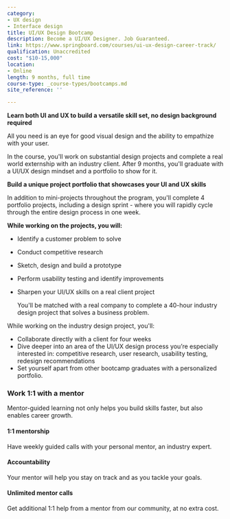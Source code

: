 ```yaml
---
category:
- UX design
- Interface design
title: UI/UX Design Bootcamp
description: Become a UI/UX Designer. Job Guaranteed.
link: https://www.springboard.com/courses/ui-ux-design-career-track/
qualification: Unaccredited
cost: "$10-15,000"
location:
- Online
length: 9 months, full time
course-type: _course-types/bootcamps.md
site_reference: ''

---
```

**Learn both UI and UX to build a versatile skill set, no design background required**

All you need is an eye for good visual design and the ability to empathize with your user.

In the course, you'll work on substantial design projects and complete a real world externship with an industry client. After 9 months, you'll graduate with a UI/UX design mindset and a portfolio to show for it.

**Build a unique project portfolio that showcases your UI and UX skills**

In addition to mini-projects throughout the program, you'll complete 4 portfolio projects, including a design sprint - where you will rapidly cycle through the entire design process in one week.

**While working on the projects, you will:**

* Identify a customer problem to solve
* Conduct competitive research
* Sketch, design and build a prototype
* Perform usability testing and identify improvements
* Sharpen your UI/UX skills on a real client project

  You'll be matched with a real company to complete a 40-hour industry design project that solves a business problem.

While working on the industry design project, you'll:
* Collaborate directly with a client for four weeks
* Dive deeper into an area of the UI/UX design process you’re especially interested in: competitive research, user research, usability testing, redesign recommendations
* Set yourself apart from other bootcamp graduates with a personalized portfolio.

### **Work 1:1 with a mentor**

Mentor-guided learning not only helps you build skills faster, but also enables career growth.

#### 1:1 mentorship

Have weekly guided calls with your personal mentor, an industry expert.

#### Accountability

Your mentor will help you stay on track and as you tackle your goals.

#### Unlimited mentor calls

Get additional 1:1 help from a mentor from our community, at no extra cost.